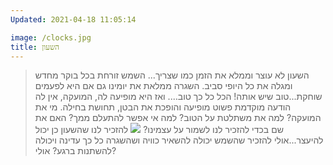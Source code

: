 ```yaml
---
Updated: 2021-04-18 11:05:14

image: /clocks.jpg
title: השעון
---
```


<InnerTitleTime :title="$frontmatter.title" :date="$frontmatter.Updated"/>

> השעון לא עוצר וממלא את הזמן כמו שצריך...
> השמש זורחת בכל בוקר מחדש ומגלה את כל היופי סביב.
> השגרה ממלאת את יומינו גם אם היא לפעמים שוחקת...טוב שיש אותה!
> הכל כל כך טוב....
> ואז היא מופיעה לה, המועקה, אין לה הודעה מוקדמת פשוט מופיעה והופכת את הבטן, תחושת בחילה.
> מי את המועקה?
> למה את משתלטת על הטוב?
> למה אי אפשר להתעלם ממך?
> האם את שם בכדי להזכיר לנו לשמור על עצמינו?
> <img src="/clocks.jpg" :alt="clocks" class="nested-image"/>
> להזכיר לנו שהשעון כן יכול להיעצר...אולי להזכיר שהשמש יכולה להשאיר כוויה ושהשגרה כל כך עדינה ויכולה להשתנות ברגע?
> אולי?

<script setup>
import InnerTitleTime from "../components/InnerTitleTime.vue"; 
</script>
